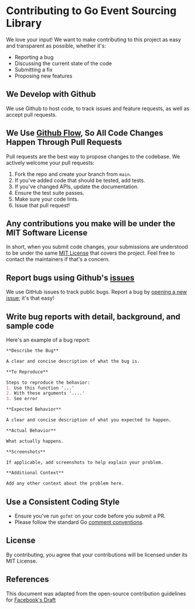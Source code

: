 # Contributing to Go Event Sourcing Library

We love your input! We want to make contributing to this project as easy and transparent as possible, whether it's:

- Reporting a bug
- Discussing the current state of the code
- Submitting a fix
- Proposing new features

## We Develop with Github

We use Github to host code, to track issues and feature requests, as well as accept pull requests.

## We Use [Github Flow](https://guides.github.com/introduction/flow/index.html), So All Code Changes Happen Through Pull Requests

Pull requests are the best way to propose changes to the codebase. We actively welcome your pull requests:

1. Fork the repo and create your branch from `main`.
2. If you've added code that should be tested, add tests.
3. If you've changed APIs, update the documentation.
4. Ensure the test suite passes.
5. Make sure your code lints.
6. Issue that pull request!

## Any contributions you make will be under the MIT Software License

In short, when you submit code changes, your submissions are understood to be under the same [MIT License](https://choosealicense.com/licenses/mit/) that covers the project. Feel free to contact the maintainers if that's a concern.

## Report bugs using Github's [issues](https://github.com/thefabric-io/permcheck/issues)

We use GitHub issues to track public bugs. Report a bug by [opening a new issue](https://github.com/thefabric-io/permcheck/issues/new); it's that easy!

## Write bug reports with detail, background, and sample code

Here's an example of a bug report:

```md
**Describe the Bug**

A clear and concise description of what the bug is.

**To Reproduce**

Steps to reproduce the behavior:
1. Use this function '...'
2. With these arguments '....'
3. See error

**Expected Behavior**

A clear and concise description of what you expected to happen.

**Actual Behavior**

What actually happens.

**Screenshots**

If applicable, add screenshots to help explain your problem.

**Additional Context**

Add any other context about the problem here.
```

## Use a Consistent Coding Style

* Ensure you've run `gofmt` on your code before you submit a PR.
* Please follow the standard Go [comment conventions](https://golang.org/doc/effective_go.html#commentary).

## License

By contributing, you agree that your contributions will be licensed under its MIT License.

## References

This document was adapted from the open-source contribution guidelines for [Facebook's Draft](https://github.com/facebook/draft-js/blob/master/CONTRIBUTING.md)